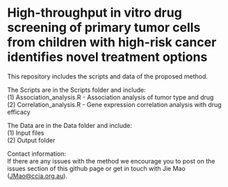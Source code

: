# High-throughput in vitro drug screening of primary tumor cells from children with high-risk cancer identifies novel treatment options 

This repository includes the scripts and data of the proposed method.

The Scripts are in the Scripts folder and include:\
    (1) Association_analysis.R - Association analysis of tumor type and drug  
    (2) Correlation_analysis.R - Gene expression correlation analysis with drug efficacy
    
The Data are in the Data folder and include:\
    (1) Input files\
    (2) Output folder
    
    
Contact information:\
If there are any issues with the method we encourage you to post on the issues section of this github page or get in touch with Jie Mao (JMao@ccia.org.au).

